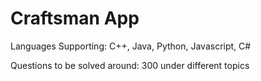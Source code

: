 # Craftsman App

Languages Supporting: C++, Java, Python, Javascript, C#

Questions to be solved around: 300 under different topics
